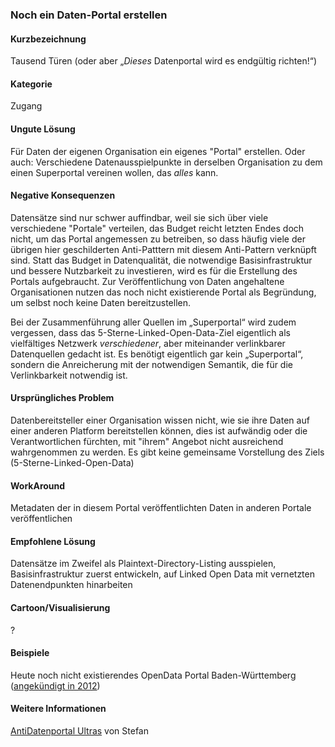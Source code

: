 ### Noch ein Daten-Portal erstellen

#### Kurzbezeichnung
Tausend Türen (oder aber „*Dieses* Datenportal wird es endgültig richten!“)

#### Kategorie
Zugang

#### Ungute Lösung
Für Daten der eigenen Organisation ein eigenes "Portal" erstellen. Oder auch: Verschiedene Datenausspielpunkte in derselben Organisation zu dem einen Superportal vereinen wollen, das *alles* kann.

#### Negative Konsequenzen
Datensätze sind nur schwer auffindbar, weil sie sich über viele verschiedene "Portale" verteilen, das Budget reicht letzten Endes doch nicht, um das Portal angemessen zu betreiben, so dass häufig viele der übrigen hier geschilderten Anti-Patttern mit diesem Anti-Pattern verknüpft sind. Statt das Budget in Datenqualität, die notwendige Basisinfrastruktur und bessere Nutzbarkeit zu investieren, wird es für die Erstellung des Portals aufgebraucht. Zur Veröffentlichung von Daten angehaltene Organisationen nutzen das noch nicht existierende Portal als Begründung, um selbst noch keine Daten bereitzustellen.

Bei der Zusammenführung aller Quellen im „Superportal“ wird zudem vergessen, dass das 5-Sterne-Linked-Open-Data-Ziel eigentlich als vielfältiges Netzwerk *verschiedener*, aber miteinander verlinkbarer Datenquellen gedacht ist. Es benötigt eigentlich gar kein „Superportal“, sondern die Anreicherung mit der notwendigen Semantik, die für die Verlinkbarkeit notwendig ist.

#### Ursprüngliches Problem
Datenbereitsteller einer Organisation wissen nicht, wie sie ihre Daten auf einer anderen Platform bereitstellen können, dies ist aufwändig oder die Verantwortlichen fürchten, mit "ihrem" Angebot nicht ausreichend wahrgenommen zu werden. Es gibt keine gemeinsame Vorstellung des Ziels (5-Sterne-Linked-Open-Data)

#### WorkAround
Metadaten der in diesem Portal veröffentlichten Daten in anderen Portale veröffentlichen

#### Empfohlene Lösung
Datensätze im Zweifel als Plaintext-Directory-Listing ausspielen, Basisinfrastruktur zuerst entwickeln, auf Linked Open Data mit vernetzten Datenendpunkten hinarbeiten

#### Cartoon/Visualisierung
?

#### Beispiele
Heute noch nicht existierendes OpenData Portal Baden-Württemberg ([angekündigt in 2012](https://www.politik-digital.de/news/open-data-plattform-in-baden-wuerttemberg-gestartet-13222/))

#### Weitere Informationen
[AntiDatenportal Ultras](https://stefan.bloggt.es/2020/07/anti-datenportal-ultras/) von Stefan
